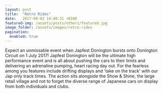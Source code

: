 ```yaml
---
layout: post
title:  "Retro Rides"
date:   2017-09-02 14:40:31 +0100
featured-img: /assets/posts/other1/featured.jpg
image_folder: /assets/images/retro-rides
pagination: 
  enabled: true
---
```


<p>Expect an unmissable event when Japfest Donington bursts onto Donington Circuit on 1 July 2017!  Japfest Donington will be the ultimate high performance event and is all about pushing the cars to their limits and delivering an adrenaline pumping, heart racing day out. For the fearless among you features include drifting displays and 'take on the track' with our Jap only track times. The action sits alongside the Show & Shine, the large retail village and not to forget the diverse range of Japanese cars on display from both individuals and clubs.</p>